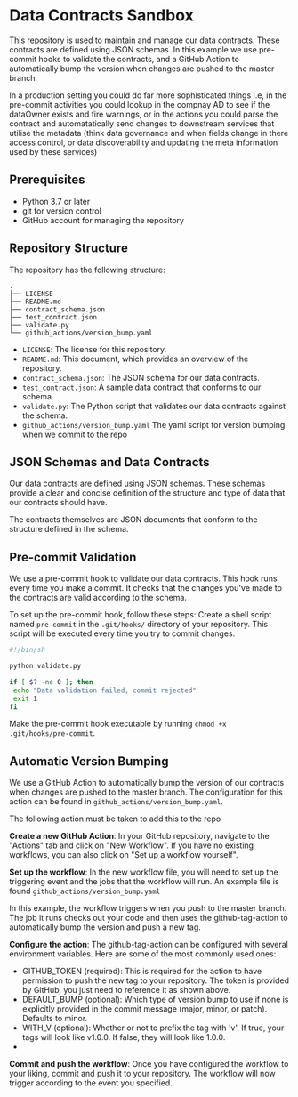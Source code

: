# Data Contracts Sandbox
This repository is used to maintain and manage our data contracts. These contracts are defined using JSON schemas. 
In this example we use pre-commit hooks to validate the contracts, and a GitHub Action to automatically bump the version when changes are pushed to the master branch.

In a production setting you could do far more sophisticated things i.e, in the pre-commit activities you could lookup in the compnay AD to see if the dataOwner exists and fire warnings, or in the actions you could parse the contract and automatatically send changes to downstream services that utilise the metadata (think data governance and when fields change in there access control, or data discoverability and updating the meta information used by these services)

## Prerequisites

- Python 3.7 or later
- git for version control
- GitHub account for managing the repository

## Repository Structure

The repository has the following structure:
```
.
├── LICENSE
├── README.md
├── contract_schema.json
├── test_contract.json
├── validate.py
└── github_actions/version_bump.yaml 
```

- `LICENSE`: The license for this repository.
- `README.md`: This document, which provides an overview of the repository.
- `contract_schema.json`: The JSON schema for our data contracts.
- `test_contract.json`: A sample data contract that conforms to our schema.
- `validate.py`: The Python script that validates our data contracts against the schema.
- `github_actions/version_bump.yaml` The yaml script for version bumping when we commit to the repo 

## JSON Schemas and Data Contracts

Our data contracts are defined using JSON schemas. These schemas provide a clear and concise definition of the structure and type of data that our contracts should have. 

The contracts themselves are JSON documents that conform to the structure defined in the schema.

## Pre-commit Validation

We use a pre-commit hook to validate our data contracts. This hook runs every time you make a commit. It checks that the changes you've made to the contracts are valid according to the schema.

To set up the pre-commit hook, follow these steps:
Create a shell script named `pre-commit` in the `.git/hooks/` directory of your repository. This script will be executed every time you try to commit changes.

```bash
#!/bin/sh

python validate.py

if [ $? -ne 0 ]; then
 echo "Data validation failed, commit rejected"
 exit 1
fi
```
Make the pre-commit hook executable by running `chmod +x .git/hooks/pre-commit`.

## Automatic Version Bumping

We use a GitHub Action to automatically bump the version of our contracts when changes are pushed to the master branch. 
The configuration for this action can be found in `github_actions/version_bump.yaml`.

The following action must be taken to add this to the repo

**Create a new GitHub Action**: In your GitHub repository, navigate to the "Actions" tab and click on "New Workflow". If you have no existing workflows, you can also click on "Set up a workflow yourself".

**Set up the workflow**: In the new workflow file, you will need to set up the triggering event and the jobs that the workflow will run. An example file is found `github_actions/version_bump.yaml`

In this example, the workflow triggers when you push to the master branch. The job it runs checks out your code and then uses the github-tag-action to automatically bump the version and push a new tag.

**Configure the action**: The github-tag-action can be configured with several environment variables. Here are some of the most commonly used ones:
  - GITHUB_TOKEN (required): This is required for the action to have permission to push the new tag to your repository. The token is provided by GitHub, you just need to reference it as shown above.
  - DEFAULT_BUMP (optional): Which type of version bump to use if none is explicitly provided in the commit message (major, minor, or patch). Defaults to minor.
  - WITH_V (optional): Whether or not to prefix the tag with 'v'. If true, your tags will look like v1.0.0. If false, they will look like 1.0.0.
  - 
**Commit and push the workflow**: Once you have configured the workflow to your liking, commit and push it to your repository. The workflow will now trigger according to the event you specified.


